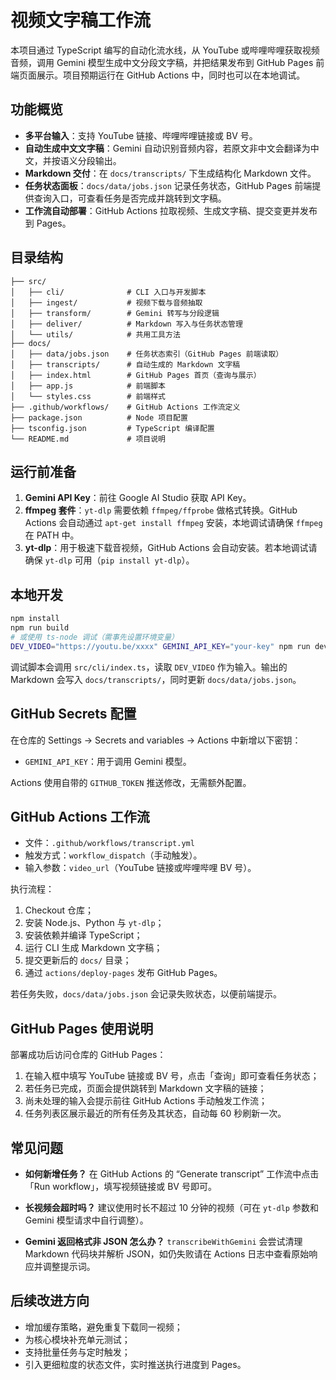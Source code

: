 # 视频文字稿工作流

本项目通过 TypeScript 编写的自动化流水线，从 YouTube 或哔哩哔哩获取视频音频，调用 Gemini 模型生成中文分段文字稿，并把结果发布到 GitHub Pages 前端页面展示。项目预期运行在 GitHub Actions 中，同时也可以在本地调试。

## 功能概览

- **多平台输入**：支持 YouTube 链接、哔哩哔哩链接或 BV 号。
- **自动生成中文文字稿**：Gemini 自动识别音频内容，若原文非中文会翻译为中文，并按语义分段输出。
- **Markdown 交付**：在 `docs/transcripts/` 下生成结构化 Markdown 文件。
- **任务状态面板**：`docs/data/jobs.json` 记录任务状态，GitHub Pages 前端提供查询入口，可查看任务是否完成并跳转到文字稿。
- **工作流自动部署**：GitHub Actions 拉取视频、生成文字稿、提交变更并发布到 Pages。

## 目录结构

```
├── src/
│   ├── cli/              # CLI 入口与开发脚本
│   ├── ingest/           # 视频下载与音频抽取
│   ├── transform/        # Gemini 转写与分段逻辑
│   ├── deliver/          # Markdown 写入与任务状态管理
│   └── utils/            # 共用工具方法
├── docs/
│   ├── data/jobs.json    # 任务状态索引（GitHub Pages 前端读取）
│   ├── transcripts/      # 自动生成的 Markdown 文字稿
│   ├── index.html        # GitHub Pages 首页（查询与展示）
│   ├── app.js            # 前端脚本
│   └── styles.css        # 前端样式
├── .github/workflows/    # GitHub Actions 工作流定义
├── package.json          # Node 项目配置
├── tsconfig.json         # TypeScript 编译配置
└── README.md             # 项目说明
```

## 运行前准备

1. **Gemini API Key**：前往 Google AI Studio 获取 API Key。
2. **ffmpeg 套件**：`yt-dlp` 需要依赖 `ffmpeg/ffprobe` 做格式转换。GitHub Actions 会自动通过 `apt-get install ffmpeg` 安装，本地调试请确保 `ffmpeg` 在 PATH 中。
3. **yt-dlp**：用于极速下载音视频，GitHub Actions 会自动安装。若本地调试请确保 `yt-dlp` 可用（`pip install yt-dlp`）。

## 本地开发

```bash
npm install
npm run build
# 或使用 ts-node 调试（需事先设置环境变量）
DEV_VIDEO="https://youtu.be/xxxx" GEMINI_API_KEY="your-key" npm run dev
```

调试脚本会调用 `src/cli/index.ts`，读取 `DEV_VIDEO` 作为输入。输出的 Markdown 会写入 `docs/transcripts/`，同时更新 `docs/data/jobs.json`。

## GitHub Secrets 配置

在仓库的 Settings → Secrets and variables → Actions 中新增以下密钥：

- `GEMINI_API_KEY`：用于调用 Gemini 模型。

Actions 使用自带的 `GITHUB_TOKEN` 推送修改，无需额外配置。

## GitHub Actions 工作流

- 文件：`.github/workflows/transcript.yml`
- 触发方式：`workflow_dispatch`（手动触发）。
- 输入参数：`video_url`（YouTube 链接或哔哩哔哩 BV 号）。

执行流程：

1. Checkout 仓库；
2. 安装 Node.js、Python 与 `yt-dlp`；
3. 安装依赖并编译 TypeScript；
4. 运行 CLI 生成 Markdown 文字稿；
5. 提交更新后的 `docs/` 目录；
6. 通过 `actions/deploy-pages` 发布 GitHub Pages。

若任务失败，`docs/data/jobs.json` 会记录失败状态，以便前端提示。

## GitHub Pages 使用说明

部署成功后访问仓库的 GitHub Pages：

1. 在输入框中填写 YouTube 链接或 BV 号，点击「查询」即可查看任务状态；
2. 若任务已完成，页面会提供跳转到 Markdown 文字稿的链接；
3. 尚未处理的输入会提示前往 GitHub Actions 手动触发工作流；
4. 任务列表区展示最近的所有任务及其状态，自动每 60 秒刷新一次。

## 常见问题

- **如何新增任务？**
  在 GitHub Actions 的 “Generate transcript” 工作流中点击「Run workflow」，填写视频链接或 BV 号即可。

- **长视频会超时吗？**
  建议使用时长不超过 10 分钟的视频（可在 `yt-dlp` 参数和 Gemini 模型请求中自行调整）。

- **Gemini 返回格式非 JSON 怎么办？**
  `transcribeWithGemini` 会尝试清理 Markdown 代码块并解析 JSON，如仍失败请在 Actions 日志中查看原始响应并调整提示词。

## 后续改进方向

- 增加缓存策略，避免重复下载同一视频；
- 为核心模块补充单元测试；
- 支持批量任务与定时触发；
- 引入更细粒度的状态文件，实时推送执行进度到 Pages。
